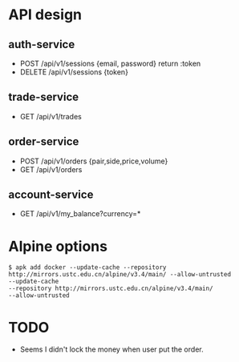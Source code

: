 # API design

## auth-service
- POST /api/v1/sessions {email, password} return :token
- DELETE /api/v1/sessions {token}

## trade-service
- GET /api/v1/trades

## order-service
- POST /api/v1/orders {pair,side,price,volume}
- GET /api/v1/orders

## account-service
- GET /api/v1/my_balance?currency=*

# Alpine options

```
$ apk add docker --update-cache --repository http://mirrors.ustc.edu.cn/alpine/v3.4/main/ --allow-untrusted
--update-cache
--repository http://mirrors.ustc.edu.cn/alpine/v3.4/main/
--allow-untrusted
```

# TODO

- Seems I didn't lock the money when user put the order.
